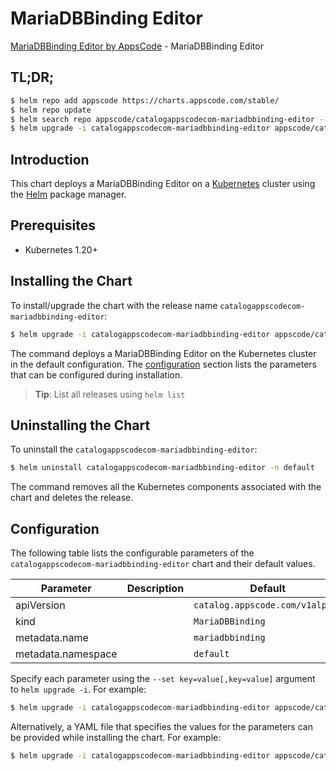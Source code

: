 # MariaDBBinding Editor

[MariaDBBinding Editor by AppsCode](https://appscode.com) - MariaDBBinding Editor

## TL;DR;

```bash
$ helm repo add appscode https://charts.appscode.com/stable/
$ helm repo update
$ helm search repo appscode/catalogappscodecom-mariadbbinding-editor --version=v0.20.0
$ helm upgrade -i catalogappscodecom-mariadbbinding-editor appscode/catalogappscodecom-mariadbbinding-editor -n default --create-namespace --version=v0.20.0
```

## Introduction

This chart deploys a MariaDBBinding Editor on a [Kubernetes](http://kubernetes.io) cluster using the [Helm](https://helm.sh) package manager.

## Prerequisites

- Kubernetes 1.20+

## Installing the Chart

To install/upgrade the chart with the release name `catalogappscodecom-mariadbbinding-editor`:

```bash
$ helm upgrade -i catalogappscodecom-mariadbbinding-editor appscode/catalogappscodecom-mariadbbinding-editor -n default --create-namespace --version=v0.20.0
```

The command deploys a MariaDBBinding Editor on the Kubernetes cluster in the default configuration. The [configuration](#configuration) section lists the parameters that can be configured during installation.

> **Tip**: List all releases using `helm list`

## Uninstalling the Chart

To uninstall the `catalogappscodecom-mariadbbinding-editor`:

```bash
$ helm uninstall catalogappscodecom-mariadbbinding-editor -n default
```

The command removes all the Kubernetes components associated with the chart and deletes the release.

## Configuration

The following table lists the configurable parameters of the `catalogappscodecom-mariadbbinding-editor` chart and their default values.

|     Parameter      | Description |                  Default                   |
|--------------------|-------------|--------------------------------------------|
| apiVersion         |             | <code>catalog.appscode.com/v1alpha1</code> |
| kind               |             | <code>MariaDBBinding</code>                |
| metadata.name      |             | <code>mariadbbinding</code>                |
| metadata.namespace |             | <code>default</code>                       |


Specify each parameter using the `--set key=value[,key=value]` argument to `helm upgrade -i`. For example:

```bash
$ helm upgrade -i catalogappscodecom-mariadbbinding-editor appscode/catalogappscodecom-mariadbbinding-editor -n default --create-namespace --version=v0.20.0 --set apiVersion=catalog.appscode.com/v1alpha1
```

Alternatively, a YAML file that specifies the values for the parameters can be provided while
installing the chart. For example:

```bash
$ helm upgrade -i catalogappscodecom-mariadbbinding-editor appscode/catalogappscodecom-mariadbbinding-editor -n default --create-namespace --version=v0.20.0 --values values.yaml
```
